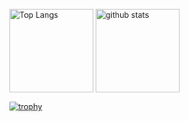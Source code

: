 <p align="left"> 
  <img alt="Top Langs" height="150px" src="https://github-readme-stats.vercel.app/api/top-langs/?username=7Serm&layout=compact&count_private=true&show_icons=true&theme=tokyonight" />
  <img alt="github stats" height="150px" src="https://github-readme-stats.vercel.app/api?username=7Serm&count_private=true&show_icons=true&show_icons=true&theme=tokyonight" />
</p>

[![trophy](https://github-profile-trophy.vercel.app/?username=7Serm&theme=tokyonight&column=7
)](https://github.com/ryo-ma/github-profile-trophy)



<!--
**7Serm/7Serm** is a ✨ _special_ ✨ repository because its `README.md` (this file) appears on your GitHub profile.

Here are some ideas to get you started:

- 🔭 I’m currently working on ...
- 🌱 I’m currently learning ...
- 👯 I’m looking to collaborate on ...
- 🤔 I’m looking for help with ...
- 💬 Ask me about ...
- 📫 How to reach me: ...
- 😄 Pronouns: ...
- ⚡ Fun fact: ...
-->
